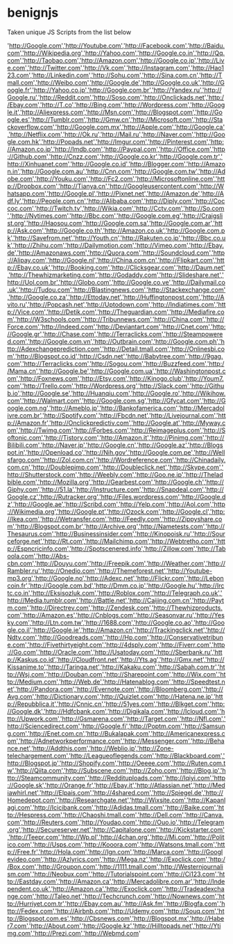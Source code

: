 # benignjs

Taken unique JS Scripts from the list below 

'http://Google.com','http://Youtube.com','http://Facebook.com','http://Baidu.com','http://Wikipedia.org','http://Yahoo.com','http://Google.co.in','http://Qq.com','http://Taobao.com','http://Amazon.com','http://Google.co.jp','http://Live.com','http://Twitter.com','http://Vk.com','http://Instagram.com','http://Hao123.com','http://Linkedin.com','http://Sohu.com','http://Sina.com.cn','http://Tmall.com','http://Weibo.com','http://Google.de','http://Google.co.uk','http://Google.fr','http://Yahoo.co.jp','http://Google.com.br','http://Yandex.ru','http://Google.ru','http://Reddit.com','http://Soso.com','http://Onclickads.net','http://Ebay.com','http://T.co','http://Bing.com','http://Wordpress.com','http://Google.it','http://Aliexpress.com','http://Msn.com','http://Blogspot.com','http://Google.es','http://Tumblr.com','http://Gmw.cn','http://Microsoft.com','http://Stackoverflow.com','http://Google.com.mx','http://Apple.com','http://Google.ca','http://Netflix.com','http://Ok.ru','http://Mail.ru','http://Naver.com','http://Google.com.hk','http://Popads.net','http://Imgur.com','http://Pinterest.com','http://Amazon.co.jp','http://Imdb.com','http://Paypal.com','http://Office.com','http://Github.com','http://Cnzz.com','http://Google.co.kr','http://Google.com.tr','http://Xinhuanet.com','http://Google.co.id','http://Blogger.com','http://Amazon.in','http://Google.com.au','http://Cnn.com','http://Google.com.tw','http://Adobe.com','http://Youku.com','http://Fc2.com','http://Microsoftonline.com','http://Dropbox.com','http://Tianya.cn','http://Googleusercontent.com','http://Whatsapp.com','http://Google.pl','http://Pixnet.net','http://Amazon.de','http://Adf.ly','http://People.com.cn','http://Alibaba.com','http://Diply.com','http://Coccoc.com','http://Twitch.tv','http://Wikia.com','http://Cctv.com','http://So.com','http://Nytimes.com','http://Bbc.com','http://Google.com.eg','http://Craigslist.org','http://Haosou.com','http://Google.com.sa','http://Google.com.ar','http://Ask.com','http://Google.co.th','http://Amazon.co.uk','http://Google.com.pk','http://Savefrom.net','http://Youth.cn','http://Rakuten.co.jp','http://Bbc.co.uk','http://Zhihu.com','http://Dailymotion.com','http://Vimeo.com','http://Ebay.de','http://Amazonaws.com','http://Quora.com','http://Soundcloud.com','http://Alipay.com','http://Google.nl','http://China.com.cn','http://Flipkart.com','http://Ebay.co.uk','http://Booking.com','http://Clicksgear.com','http://Daum.net','http://Thewhizmarketing.com','http://Godaddy.com','http://Slideshare.net','http://Uol.com.br','http://Globo.com','http://Google.co.ve','http://Dailymail.co.uk','http://Tudou.com','http://Blastingnews.com','http://Stackexchange.com','http://Google.co.za','http://Ettoday.net','http://Huffingtonpost.com','http://Avito.ru','http://Popcash.net','http://Uptodown.com','http://Indiatimes.com','http://Vice.com','http://Detik.com','http://Theguardian.com','http://Mediafire.com','http://W3schools.com','http://Tribunnews.com','http://China.com','http://Force.com','http://Indeed.com','http://Deviantart.com','http://Cnet.com','http://Google.gr','http://Chase.com','http://Terraclicks.com','http://Steampowered.com','http://Google.com.vn','http://Outbrain.com','http://Google.com.ph','http://Adexchangeprediction.com','http://Detail.tmall.com','http://Onlinesbi.com','http://Blogspot.co.id','http://Csdn.net','http://Babytree.com','http://9gag.com','http://Terraclicks.com','http://Sogou.com','http://Buzzfeed.com','http://Mama.cn','http://Google.be','http://Google.com.ua','http://Washingtonpost.com','http://Foxnews.com','http://Etsy.com','http://Kinogo.club','http://Youm7.com','http://Trello.com','http://Wordpress.org','http://Slack.com','http://Github.io','http://Google.se','http://Huanqiu.com','http://Google.ro','http://Wikihow.com','http://Walmart.com','http://Google.com.sg','http://Gfycat.com','http://Google.com.ng','http://Ameblo.jp','http://Bankofamerica.com','http://Mercadolivre.com.br','http://Spotify.com','http://Fbcdn.net','http://Livejournal.com','http://Amazon.fr','http://Onclickpredictiv.com','http://Google.at','http://Myway.com','http://Twimg.com','http://Forbes.com','http://Reimageplus.com','http://Softonic.com','http://Tistory.com','http://Amazon.it','http://Pinimg.com','http://Bilibili.com','http://Naver.jp','http://Google.cn','http://Google.az','http://Blogspot.in','http://Openload.co','http://Nih.gov','http://Google.com.pe','http://Wellsfargo.com','http://Zol.com.cn','http://Wordreference.com','http://Chinadaily.com.cn','http://Doublepimp.com','http://Doubleclick.net','http://Skype.com','http://Shutterstock.com','http://Weebly.com','http://Goo.ne.jp','http://Theladbible.com','http://Mozilla.org','http://Gearbest.com','http://Google.ch','http://Giphy.com','http://51.la','http://Instructure.com','http://Snapdeal.com','http://Google.cz','http://Rutracker.org','http://Files.wordpress.com','http://Google.dz','http://Google.ae','http://Scribd.com','http://Yelp.com','http://Aol.com','http://Wikimedia.org','http://Google.pt','http://Ozock.com','http://Google.cl','http://Ikea.com','http://Wetransfer.com','http://Feedly.com','http://Zippyshare.com','http://Blogspot.com.br','http://Archive.org','http://Nametests.com','http://Thesaurus.com','http://Businessinsider.com','http://Kinopoisk.ru','http://Sourceforge.net','http://Rt.com','http://Mailchimp.com','http://Webtretho.com','http://Espncricinfo.com','http://Spotscenered.info','http://Zillow.com','http://Taboola.com','http://Abs-cbn.com','http://Douyu.com','http://Freepik.com','http://Weather.com','http://Rambler.ru','http://Onedio.com','http://Themeforest.net','http://Youtube-mp3.org','http://Google.no','http://Adexc.net','http://Flickr.com','http://Leboncoin.fr','http://Google.com.bd','http://Dmm.co.jp','http://Google.hu','http://Irctc.co.in','http://Eksisozluk.com','http://Roblox.com','http://Telegraph.co.uk','http://Media.tumblr.com','http://Battle.net','http://Caijing.com.cn','http://Paytm.com','http://Directrev.com','http://Zendesk.com','http://Thewhizproducts.com','http://Amazon.es','http://Cnblogs.com','http://Seasonvar.ru','http://Yesky.com','http://Ltn.com.tw','http://1688.com','http://Google.co.ao','http://Google.co.il','http://Google.ie','http://Amazon.cn','http://Trackingclick.net','http://Ndtv.com','http://Goodreads.com','http://Hp.com','http://Conservativetribune.com','http://Fivethirtyeight.com','http://4dsply.com','http://Fiverr.com','http://Go.com','http://Oracle.com','http://Usatoday.com','http://Sberbank.ru','http://Kaskus.co.id','http://Cloudfront.net','http://Yts.ag','http://Gmx.net','http://Kissanime.to','http://Taringa.net','http://Kakaku.com','http://Sabah.com.tr','http://Wsj.com','http://Douban.com','http://Sharepoint.com','http://Wix.com','http://Medium.com','http://Web.de','http://Hatenablog.com','http://Speedtest.net','http://Pandora.com','http://Evernote.com','http://Bloomberg.com','http://Avg.com','http://Dictionary.com','http://Quizlet.com','http://Hatena.ne.jp','http://Repubblica.it','http://Cnnic.cn','http://51yes.com','http://Blkget.com','http://Google.dk','http://Hdfcbank.com','http://Digikala.com','http://Icloud.com','http://Upwork.com','http://Gsmarena.com','http://Target.com','http://Nfl.com','http://Sciencedirect.com','http://Google.fi','http://Poptm.com','http://Samsung.com','http://Enet.com.cn','http://Bukalapak.com','http://Americanexpress.com','http://Adnetworkperformance.com','http://Messenger.com','http://Behance.net','http://Addthis.com','http://Weblio.jp','http://Zone-telechargement.com','http://Leagueoflegends.com','http://Blackboard.com','http://Blogspot.jp','http://Shopify.com','http://Oeeee.com','http://Ruten.com.tw','http://Qiita.com','http://Subscene.com','http://Zoho.com','http://Blog.jp','http://Steamcommunity.com','http://Reddituploads.com','http://Iqiyi.com','http://Google.sk','http://Orange.fr','http://Ebay.it','http://Atlassian.net','http://Mediawhirl.net','http://Elpais.com','http://4shared.com','http://Spiegel.de','http://Homedepot.com','http://Researchgate.net','http://Wixsite.com','http://Kapanlagi.com','http://Icicibank.com','http://Adidas.tmall.com','http://Baike.com','http://Hespress.com','http://Chaoshi.tmall.com','http://Dell.com','http://Canva.com','http://Reuters.com','http://Youdao.com','http://Ouo.io','http://Telegram.org','http://Secureserver.net','http://Capitalone.com','http://Kickstarter.com','http://Teepr.com','http://Wp.pl','http://4chan.org','http://Mi.com','http://Politico.com','http://Usps.com','http://Kooora.com','http://Watsons.tmall.com','http://Free.fr','http://Hola.com','http://Ign.com','http://Marca.com','http://Googlevideo.com','http://Azlyrics.com','http://Mega.nz','http://Exoclick.com','http://Box.com','http://Groupon.com','http://1111.tmall.com','http://Westernjournalism.com','http://Neobux.com','http://Tutorialspoint.com','http://Ci123.com','http://Eastday.com','http://Amazon.ca','http://Mercadolibre.com.ar','http://Independent.co.uk','http://Amazon.ca','http://Exoclick.com','http://Tradeadexchange.com','http://Taleo.net','http://Techcrunch.com','http://Nownews.com','http://Hurriyet.com.tr','http://Ebay.com.au','http://Ask.fm','http://Blogfa.com','http://Fedex.com','http://Airbnb.com','http://Udemy.com','http://Souq.com','http://Blogspot.com.es','http://Cbsnews.com','http://Blogspot.mx','http://Haber7.com','http://About.com','http://Google.kz','http://Hilltopads.net','http://Ytimg.com','http://Prezi.com','http://Webmd.com'



